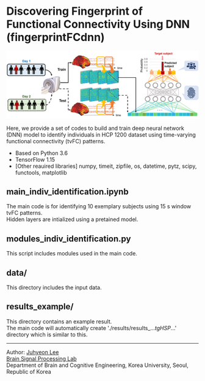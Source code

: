 # Discovering Fingerprint of Functional Connectivity Using DNN (fingerprintFCdnn)

![fig](https://github.com/bsplku/fingerprintFCdnn/blob/main/README_fig.png?raw=true)

Here, we provide a set of codes to build and train deep neural network (DNN) model to identify individuals in HCP 1200 dataset using time-varying functional connectivity (tvFC) patterns.
* Based on Python 3.6
* TensorFlow 1.15
* [Other reauired libraries] numpy, timeit, zipfile, os, datetime, pytz, scipy, functools, matplotlib

## main_indiv_identification.ipynb
The main code is for identifying 10 exemplary subjects using 15 s window tvFC patterns. \
Hidden layers are intialized using a pretained model.

## modules_indiv_identification.py
This script includes modules used in the main code.

## data/
This directory includes the input data.

## results_example/
This directory contains an example result. \
The main code will automatically create './results/results_..._tgHSP_...' directory which is similar to this. 



------------

Author: [Juhyeon Lee](jh0104lee@gmail.com) \
        [Brain Signal Processing Lab](https://bspl-ku.github.io/) \
        Department of Brain and Cognitive Engineering, Korea University, Seoul, Republic of Korea
